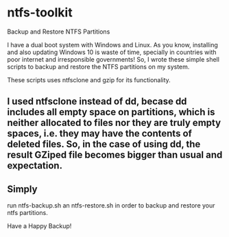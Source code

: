 # ntfs-toolkit
Backup and Restore NTFS Partitions

I have a dual boot system with Windows and Linux. As you know, installing and also updating Windows 10 is waste of time, specially in countries with poor internet and irresponsible governments! So, I wrote these simple shell scripts to backup and restore the NTFS partitions on my system.

These scripts uses ntfsclone and gzip for its functionality.

I used ntfsclone instead of dd, becase dd includes all empty space on partitions, which is neither allocated to files nor they are truly empty spaces, i.e. they may have the contents of deleted files. So, in the case of using dd, the result GZiped file becomes bigger than usual and expectation.
----
## Simply
run ntfs-backup.sh an ntfs-restore.sh in order to backup and restore your ntfs partitions.

Have a Happy Backup!
